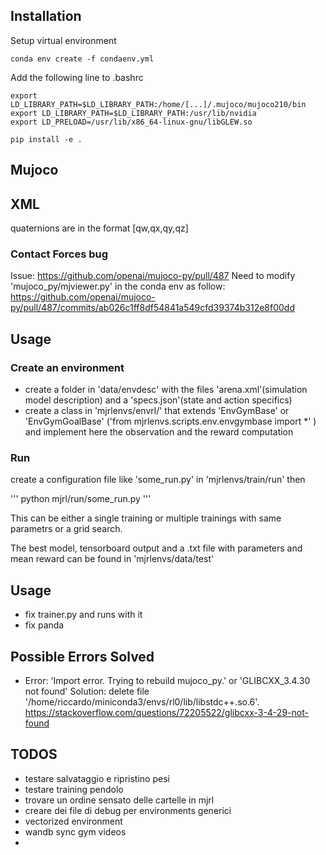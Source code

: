  
## Installation ##

Setup virtual environment

```
conda env create -f condaenv.yml
```


Add the following line to .bashrc

```
export LD_LIBRARY_PATH=$LD_LIBRARY_PATH:/home/[...]/.mujoco/mujoco210/bin
export LD_LIBRARY_PATH=$LD_LIBRARY_PATH:/usr/lib/nvidia
export LD_PRELOAD=/usr/lib/x86_64-linux-gnu/libGLEW.so
```


```
pip install -e .
``` 


## Mujoco ##
## XML
quaternions are in the format [qw,qx,qy,qz]

### Contact Forces bug
Issue: https://github.com/openai/mujoco-py/pull/487
Need to modify 'mujoco_py/mjviewer.py' in the conda env as follow:
https://github.com/openai/mujoco-py/pull/487/commits/ab026c1ff8df54841a549cfd39374b312e8f00dd


## Usage ##

### Create an environment

- create a folder in 'data/envdesc' with the files 'arena.xml'(simulation model description) and a 'specs.json'(state and action specifics)
- create a class in 'mjrlenvs/envrl/' that extends 'EnvGymBase' or 'EnvGymGoalBase' ('from mjrlenvs.scripts.env.envgymbase import *' ) and implement here the observation and the reward computation 


### Run 

create a configuration file like 'some_run.py' in 'mjrlenvs/train/run' then 

'''
python mjrl/run/some_run.py
'''

This can be either a single training or multiple trainings with same parametrs or a grid search. 

The best model, tensorboard output and a .txt file with parameters and mean reward can be found in 'mjrlenvs/data/test' 

## Usage ##

* fix trainer.py and runs with it
* fix panda


## Possible Errors Solved
* Error: 'Import error. Trying to rebuild mujoco_py.' or 'GLIBCXX_3.4.30 not found'
Solution: delete file '/home/riccardo/miniconda3/envs/rl0/lib/libstdc++.so.6'.  https://stackoverflow.com/questions/72205522/glibcxx-3-4-29-not-found

## TODOS
 
* testare salvataggio e ripristino pesi
* testare training pendolo 
* trovare un ordine sensato delle cartelle in mjrl
* creare dei file di debug per environments generici
* vectorized environment
* wandb sync gym videos
* 
